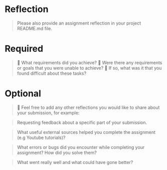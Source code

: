 # Reflection

> Please also provide an assignment reflection in your project README.md file.

# Required

> 🎯 What requirements did you achieve?
> 🎯 Were there any requirements or goals that you were unable to achieve?
> 🎯 If so, what was it that you found difficult about these tasks?

# Optional

> 🏹 Feel free to add any other reflections you would like to share about your submission, for example:

> Requesting feedback about a specific part of your submission.

> What useful external sources helped you complete the assignment (e.g Youtube tutorials)?

> What errors or bugs did you encounter while completing your assignment? How did you solve them?

> What went really well and what could have gone better?
